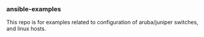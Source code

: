 ### ansible-examples

This repo is for examples related to configuration of aruba/juniper switches, and linux hosts.
